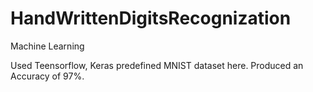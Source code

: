 # HandWrittenDigitsRecognization
Machine Learning

Used Teensorflow, Keras predefined MNIST dataset here.
Produced an Accuracy of 97%.
